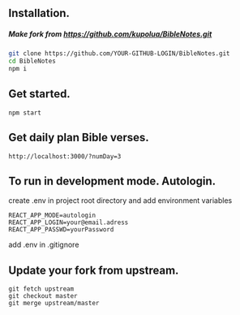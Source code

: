 ## Installation.
##### Make fork from https://github.com/kupolua/BibleNotes.git

```bash
git clone https://github.com/YOUR-GITHUB-LOGIN/BibleNotes.git
cd BibleNotes
npm i
```

## Get started.

```run project
npm start
```

## Get daily plan Bible verses.

```
http://localhost:3000/?numDay=3
```


## To run in development mode. Autologin.


create .env in project root directory and add environment variables
```
REACT_APP_MODE=autologin
REACT_APP_LOGIN=your@email.adress
REACT_APP_PASSWD=yourPassword
```
add .env in .gitignore

## Update your fork from upstream.
```
git fetch upstream
git checkout master
git merge upstream/master
```